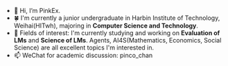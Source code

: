 - 👋 Hi, I’m PinkEx.
- 🍀 I'm currently a junior undergraduate in Harbin Institute of Technology, Weihai(HITwh), majoring in **Computer Science and Technology**.
- 🌱 Fields of interest: I'm currently studying and working on **Evaluation of LMs** and **Science of LMs**. Agents, AI4S(Mathematics, Economics, Social Science) are all excellent topics I'm interested in.
- 📫 WeChat for academic discussion: pinco_chan
